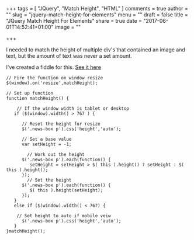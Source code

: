 +++
tags = [
  "JQuery",
  "Match Height",
  "HTML"
]
comments = true
author = ""
slug = "jquery-match-height-for-elements"
menu = ""
draft = false
title = "JQuery Match Height For Elements"
share = true
date = "2017-06-01T14:52:41+01:00"
image = ""

+++

I needed to match the height of multiple div's that contained an image and text, but the amount of text was never a set amount.

I've created a fiddle for this. <a href="https://jsfiddle.net/shinyash/fywg0nzq/" title="JSFiddle JQuery Match Height For Elements" target="_blank">See it here</a>

```
// Fire the function on window resize
$(window).on('resize',matchHeight);

// Set up function
function matchHeight() {

	// If the window width is tablet or desktop
   if ($(window).width() > 767 ) {

      // Reset the height for resize
      $('.news-box p').css('height','auto');

      // Set a base value
      var setHeight = -1;

		// Work out the height
      $('.news-box p').each(function() {
         setHeight = setHeight > $( this ).height() ? setHeight : $( this ).height();
      });
		// Set the height
      $('.news-box p').each(function() {
         $( this ).height(setHeight);
      });
   }
   else if ($(window).width() < 767) {

   	// Set height to auto if mobile veiw
      $('.news-box p').css('height','auto');
   }
}matchHeight();
```
